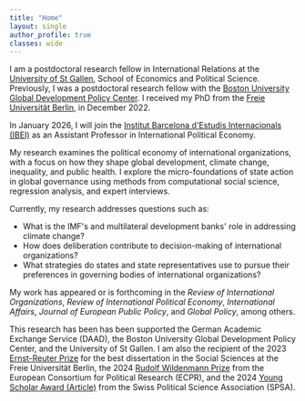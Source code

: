 ```yaml
---
title: "Home"
layout: single
author_profile: true
classes: wide
---
```


I am a postdoctoral research fellow in International Relations at the [University of St Gallen](https://www.unisg.ch/en/universitaet/schools/school-of-economics-and-political-science-seps/), School of Economics and Political Science. Previously, I was a postdoctoral research fellow with the [Boston University Global Development Policy Center](https://www.bu.edu/gdp/). I received my PhD from the [Freie Universität Berlin](https://www.scripts-berlin.eu/), in December 2022.

In January 2026, I will join the [Institut Barcelona d'Estudis Internacionals (IBEI)](https://www.ibei.org/en) as an Assistant Professor in International Political Economy.

My research examines the political economy of international organizations, with a focus on how they shape global development, climate change, inequality, and public health. I explore the micro-foundations of state action in global governance using methods from computational social science, regression analysis, and expert interviews.

Currently, my research addresses questions such as:

* What is the IMF's and multilateral development banks' role in addressing climate change?
* How does deliberation contribute to decision-making of international organizations?
* What strategies do states and state representatives use to pursue their preferences in governing bodies of international organizations?

My work has appeared or is forthcoming in the <i>Review of International Organizations</i>, <i>Review of International Political Economy</i>, <i>International Affairs</i>, <i>Journal of European Public Policy</i>, and <i>Global Policy</i>, among others.

This research has been has been supported the German Academic Exchange Service (DAAD), the Boston University Global Development Policy Center, and the University of St Gallen. I am also the recipient of the 2023 [Ernst-Reuter Prize](https://www.fu-berlin.de/sites/alumni/teilnehmen/ert/ert-2023/index.html) for the best dissertation in the Social Sciences at the Freie Universität Berlin, the 2024 [Rudolf Wildenmann Prize](https://ecpr.eu/news/news/details/839) from the European Consortium for Political Research (ECPR), and the 2024 [Young Scholar Award (Article)](https://www.svpw-assp.ch/news-archiv/news-archiv-details/awards-for-young-researchers-in-political-science) from the Swiss Political Science Association (SPSA).